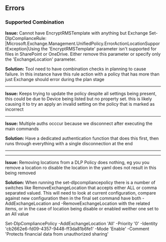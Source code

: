 ## Errors

### Supported Combination

**Issue:** Cannot have EncryptRMSTemplate with anything but Exchange
Set-DlpComplianceRule: |Microsoft.Exchange.Management.UnifiedPolicy.ErrorActionLocationSupportException|Using the 'EncryptRMSTemplate' parameter isn't supported for files in SharePoint or OneDrive. Either remove this
parameter or specify only the 'ExchangeLocation' parameter.

**Solution:** Tool need to have combination checks in planning to cause failure. In this instance have this rule action with a policy that has more than just Exchange should error during the plan stage

---
**Issue:** Keeps trying to update the policy despite all settings being present, this could be due to Device being listed but no property set. this is likely causing it to try an apply an invalid setting on the policy that is marked as incorrect

---
**Issue:** Multiple auths occcur because we disconnect after executing the main commands

**Solution:** Have a dedicated authentication function that does this first, then runs through everything with a single disconnection at the end

---
---
**Issue:** Removing locations from a DLP Policy does nothing, eg you you remove a location ro disable the location in the yaml does not result in this being removed

**Solution:** When running the set-dlpcompliancepolicy there is a number of switches like RemoveExchangeLocation that accepts either ALL or comma separated valued. This will need to look at current configuration, compare against new configuration then in the final set command have both -AddExchangeLocation and -RemoveExchangeLocation with the related items, or in the case of location being disable or enabled weither one set to an All value

Set-DlpCompliancePolicy -AddExchangeLocation 'All' -Priority '0' -Identity 'cb2662e6-fd09-4357-9448-ff3da81b6fe1' -Mode 'Enable' -Comment 'Protects financial data from unauthorized sharing'
